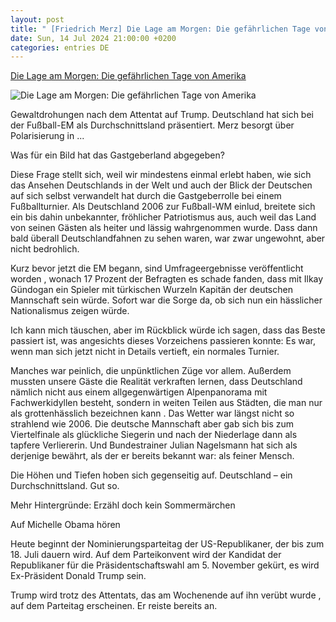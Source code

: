 ```yaml
---
layout: post
title: " [Friedrich Merz] Die Lage am Morgen: Die gefährlichen Tage von Amerika"
date: Sun, 14 Jul 2024 21:00:00 +0200
categories: entries DE
---
```

[Die Lage am Morgen: Die gefährlichen Tage von Amerika](https://www.spiegel.de/politik/deutschland/news-fussball-em-2024-finale-attentat-auf-donald-trump-friedrich-merz-a-2c280332-61f2-45c1-bfe2-e4688f00a317)

![Die Lage am Morgen: Die gefährlichen Tage von Amerika](https://cdn.prod.www.spiegel.de/images/dd17189a-707c-4b57-af32-bf59855d3d25_w1200_r1.778_fpx28.09_fpy49.93.png)

Gewaltdrohungen nach dem Attentat auf Trump. Deutschland hat sich bei der Fußball-EM als Durchschnittsland präsentiert. Merz besorgt über Polarisierung in ...

Was für ein Bild hat das Gastgeberland abgegeben?

Diese Frage stellt sich, weil wir mindestens einmal erlebt haben, wie sich das Ansehen Deutschlands in der Welt und auch der Blick der Deutschen auf sich selbst verwandelt hat durch die Gastgeberrolle bei einem Fußballturnier. Als Deutschland 2006 zur Fußball-WM einlud, breitete sich ein bis dahin unbekannter, fröhlicher Patriotismus aus, auch weil das Land von seinen Gästen als heiter und lässig wahrgenommen wurde. Dass dann bald überall Deutschlandfahnen zu sehen waren, war zwar ungewohnt, aber nicht bedrohlich.

Kurz bevor jetzt die EM begann, sind Umfrageergebnisse veröffentlicht worden , wonach 17 Prozent der Befragten es schade fanden, dass mit Ilkay Gündogan ein Spieler mit türkischen Wurzeln Kapitän der deutschen Mannschaft sein würde. Sofort war die Sorge da, ob sich nun ein hässlicher Nationalismus zeigen würde.

Ich kann mich täuschen, aber im Rückblick würde ich sagen, dass das Beste passiert ist, was angesichts dieses Vorzeichens passieren konnte: Es war, wenn man sich jetzt nicht in Details vertieft, ein normales Turnier.

Manches war peinlich, die unpünktlichen Züge vor allem. Außerdem mussten unsere Gäste die Realität verkraften lernen, dass Deutschland nämlich nicht aus einem allgegenwärtigen Alpenpanorama mit Fachwerkidyllen besteht, sondern in weiten Teilen aus Städten, die man nur als grottenhässlich bezeichnen kann . Das Wetter war längst nicht so strahlend wie 2006. Die deutsche Mannschaft aber gab sich bis zum Viertelfinale als glückliche Siegerin und nach der Niederlage dann als tapfere Verliererin. Und Bundestrainer Julian Nagelsmann hat sich als derjenige bewährt, als der er bereits bekannt war: als feiner Mensch.

Die Höhen und Tiefen hoben sich gegenseitig auf. Deutschland – ein Durchschnittsland. Gut so.

Mehr Hintergründe: Erzähl doch kein Sommermärchen

Auf Michelle Obama hören

Heute beginnt der Nominierungsparteitag der US-Republikaner, der bis zum 18. Juli dauern wird. Auf dem Parteikonvent wird der Kandidat der Republikaner für die Präsidentschaftswahl am 5. November gekürt, es wird Ex-Präsident Donald Trump sein.

Trump wird trotz des Attentats, das am Wochenende auf ihn verübt wurde , auf dem Parteitag erscheinen. Er reiste bereits an.


